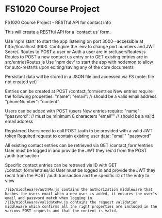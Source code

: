 # FS1020 Course Project

FS1020 Course Project - RESTful API for contact info

This will create a RESTful API for a 'contact us' form.

Use 'npm start' to start the app listening on port 3000--accessible at http://localhost:3000.
    Configure the .env to change port numbers and JWT Secret.
    Routes to POST a user or Auth a user are in src/usersRoutes.js
    Routes to POST a new contact us entry or to GET existing entries are in src/entriesRoutes.js
Use 'npm dev' to start the app with nodemon to allow for auto-restarts upon editing/saving any of the core documents

Persistant data will be stored in a JSON file and accessed via FS (note: file not created yet)

Entries can be created at POST /contact_form/entries
    New entries require the following properties:
    "name": 
    "email": // should be a valid email address
    "phoneNumber": 
    "content":

Users can be added with POST /users
    New entries require:
    "name": 
    "password":  // must be minimum 8 characters
    "email"" // should be a valid email address

Registered Users need to call POST /auth to be provided with a valid JWT token
    Required request to contain existing user data:
    "email"
    "password"

All existing contact entries can be retrieved via GET /contact_form/entries 
    User must be logged in and provide the JWT they rec'd from the POST /auth transaction

Specific contact entries can be retreved via ID with GET /contact_form/entries/:id
    User must be logged in and provide the JWT they rec'd from the POST /auth transaction and the specific ID of the entry to view

    /lib/middleware/authMw.js contains the authorization middleware that hashes the users email when a new user is added, it ensures the user's email and password match when logging in.
    /lib/middleware/validateMw.js contains the request validation middleware which confirms all the right properties are included in the various POST requests and that the content is valid.
    




